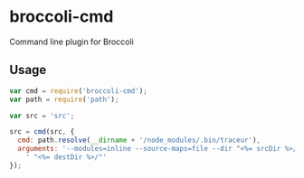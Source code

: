 # broccoli-cmd #


Command line plugin for Broccoli

## Usage ##

```javascript
var cmd = require('broccoli-cmd');
var path = require('path');

var src = 'src';

src = cmd(src, {
  cmd: path.resolve(__dirname + '/node_modules/.bin/traceur'),
  arguments: '--modules=inline --source-maps=file --dir "<%= srcDir %>/"' +
    ' "<%= destDir %>/"'
});
```
